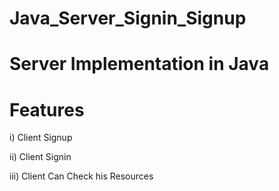 # Java_Server_Signin_Signup

# Server Implementation in Java

# Features
i)    Client Signup

ii)   Client Signin

iii)  Client Can Check his Resources
